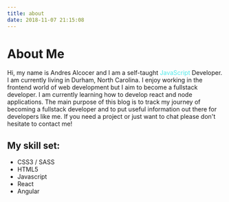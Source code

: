 ```yaml
---
title: about
date: 2018-11-07 21:15:08
---
```

 

# About Me                                                               
 
Hi, my name is Andres Alcocer and I am a self-taught <span style="color:#4feaea;">JavaScript</span> Developer. I am currently living in Durham, North Carolina. I enjoy working in the frontend world of web development but I aim to become a fullstack developer. I am currently learning how to develop react and node applications. The main purpose of this blog is to track my journey of becoming a fullstack developer and to put useful information out there for developers like me. If you need a project or just want to chat please don't hesitate to contact me!  <i class="fa fa-search"></i>


## My skill set: 

* CSS3 / SASS
* HTML5 
* Javascript
* React
* Angular